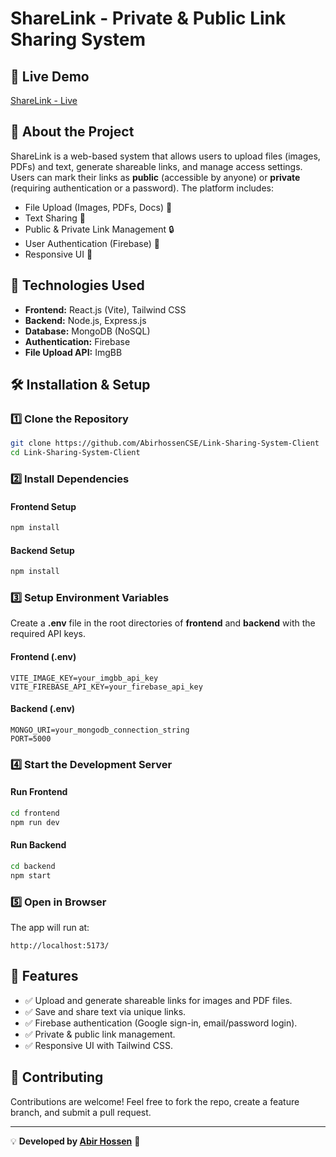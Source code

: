 # ShareLink - Private & Public Link Sharing System

## 🔗 Live Demo
[ShareLink - Live](https://sharelink-8fda4.web.app/)

## 📖 About the Project
ShareLink is a web-based system that allows users to upload files (images, PDFs) and text, generate shareable links, and manage access settings. Users can mark their links as **public** (accessible by anyone) or **private** (requiring authentication or a password). The platform includes:

- File Upload (Images, PDFs, Docs) 📂
- Text Sharing 📝
- Public & Private Link Management 🔒
- User Authentication (Firebase) 🔐
- Responsive UI 🎨

## 🚀 Technologies Used
- **Frontend:** React.js (Vite), Tailwind CSS
- **Backend:** Node.js, Express.js
- **Database:** MongoDB (NoSQL)
- **Authentication:** Firebase
- **File Upload API:** ImgBB

## 🛠️ Installation & Setup

### 1️⃣ Clone the Repository
```sh
git clone https://github.com/AbirhossenCSE/Link-Sharing-System-Client
cd Link-Sharing-System-Client
```

### 2️⃣ Install Dependencies
#### Frontend Setup
```sh
npm install
```
#### Backend Setup
```sh
npm install
```

### 3️⃣ Setup Environment Variables
Create a **.env** file in the root directories of **frontend** and **backend** with the required API keys.

#### Frontend (.env)
```
VITE_IMAGE_KEY=your_imgbb_api_key
VITE_FIREBASE_API_KEY=your_firebase_api_key
```

#### Backend (.env)
```
MONGO_URI=your_mongodb_connection_string
PORT=5000
```

### 4️⃣ Start the Development Server
#### Run Frontend
```sh
cd frontend
npm run dev
```
#### Run Backend
```sh
cd backend
npm start
```

### 5️⃣ Open in Browser
The app will run at:
```
http://localhost:5173/
```

## 📌 Features
- ✅ Upload and generate shareable links for images and PDF files.
- ✅ Save and share text via unique links.
- ✅ Firebase authentication (Google sign-in, email/password login).
- ✅ Private & public link management.
- ✅ Responsive UI with Tailwind CSS.

## 🤝 Contributing
Contributions are welcome! Feel free to fork the repo, create a feature branch, and submit a pull request.


---
💡 **Developed by [Abir Hossen](https://github.com/AbirhossenCSE/)** 🚀


